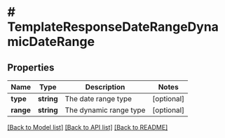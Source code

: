 # # TemplateResponseDateRangeDynamicDateRange

## Properties

Name | Type | Description | Notes
------------ | ------------- | ------------- | -------------
**type** | **string** | The date range type | [optional]
**range** | **string** | The dynamic range type | [optional]

[[Back to Model list]](../../README.md#models) [[Back to API list]](../../README.md#endpoints) [[Back to README]](../../README.md)
